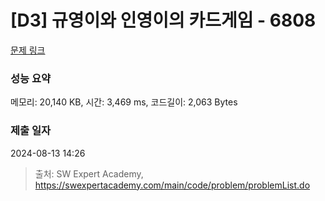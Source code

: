# [D3] 규영이와 인영이의 카드게임 - 6808 

[문제 링크](https://swexpertacademy.com/main/code/problem/problemDetail.do?contestProbId=AWgv9va6HnkDFAW0) 

### 성능 요약

메모리: 20,140 KB, 시간: 3,469 ms, 코드길이: 2,063 Bytes

### 제출 일자

2024-08-13 14:26



> 출처: SW Expert Academy, https://swexpertacademy.com/main/code/problem/problemList.do
